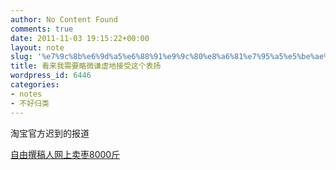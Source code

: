 ```yaml
---
author: No Content Found
comments: true
date: 2011-11-03 19:15:22+00:00
layout: note
slug: '%e7%9c%8b%e6%9d%a5%e6%88%91%e9%9c%80%e8%a6%81%e7%95%a5%e5%be%ae%e8%b0%a6%e8%99%9a%e5%9c%b0%e6%8e%a5%e5%8f%97%e8%bf%99%e4%b8%aa%e8%a1%a8%e6%89%ac'
title: 看来我需要略微谦虚地接受这个表扬
wordpress_id: 6446
categories:
- notes
- 不好归类
---
```


淘宝官方迟到的报道





[自由撰稿人网上卖枣8000斤](http://www.weibo.com/1682454721/xvBPvbNp3)
